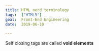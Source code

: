 ```yaml
---
title: HTML nerd terminology
tags:  ["HTML5"]
goal:  Front-End Engineering
date:  2019-06-10

---
```


Self closing tags are called **void elements**

